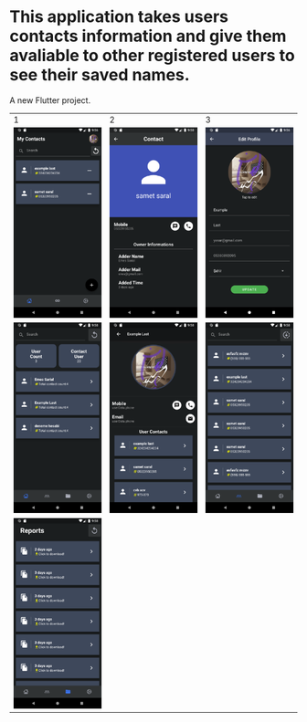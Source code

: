 # This application takes users contacts information and give them avaliable to other registered users to see their saved names.

A new Flutter project.

<table>
  <tr>
    <td>1</td>
     <td>2</td>
     <td>3</td>
  </tr>
  <tr>
    <td><img src="https://github.com/smtsarial/get-contact/blob/tipo/assets/images/Screenshot_1650750967.png" width=270></td>
    <td><img src="https://github.com/smtsarial/get-contact/blob/tipo/assets/images/Screenshot_1650751116.png" width=270></td>
    <td><img src="https://github.com/smtsarial/get-contact/blob/tipo/assets/images/Screenshot_1650750996.png" width=270></td>
  </tr> 
  <tr><td>
    <img src="https://github.com/smtsarial/get-contact/blob/tipo/assets/images/Screenshot_1650751092.png" width=270></td>
    <td><img src="https://github.com/smtsarial/get-contact/blob/tipo/assets/images/Screenshot_1650751099.png" width=270></td>
    <td><img src="https://github.com/smtsarial/get-contact/blob/tipo/assets/images/Screenshot_1650751104.png" width=270></td>
  </tr>
   <tr><td>
     <img src="https://github.com/smtsarial/get-contact/blob/tipo/assets/images/Screenshot_1650751108.png" width=270></td>

  </tr>
 </table>
